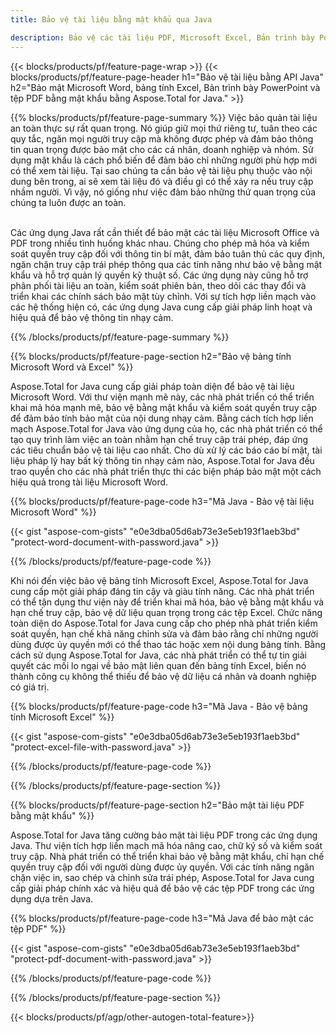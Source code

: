 ```yaml
---
title: Bảo vệ tài liệu bằng mật khẩu qua Java 

description: Bảo vệ các tài liệu PDF, Microsoft Excel, Bản trình bày PowerPoint và Word thông qua ứng dụng Java của bạn. Áp dụng mật khẩu một cách dễ dàng.
---
```


{{< blocks/products/pf/feature-page-wrap >}}
{{< blocks/products/pf/feature-page-header h1="Bảo vệ tài liệu bằng API Java" h2="Bảo mật Microsoft Word, bảng tính Excel, Bản trình bày PowerPoint và tệp PDF bằng mật khẩu bằng Aspose.Total for Java." >}}

{{% blocks/products/pf/feature-page-summary %}}
Việc bảo quản tài liệu an toàn thực sự rất quan trọng. Nó giúp giữ mọi thứ riêng tư, tuân theo các quy tắc, ngăn mọi người truy cập mà không được phép và đảm bảo thông tin quan trọng được bảo mật cho các cá nhân, doanh nghiệp và nhóm. Sử dụng mật khẩu là cách phổ biến để đảm bảo chỉ những người phù hợp mới có thể xem tài liệu. Tại sao chúng ta cần bảo vệ tài liệu phụ thuộc vào nội dung bên trong, ai sẽ xem tài liệu đó và điều gì có thể xảy ra nếu truy cập nhầm người. Vì vậy, nó giống như việc đảm bảo những thứ quan trọng của chúng ta luôn được an toàn. <br /><br />

Các ứng dụng Java rất cần thiết để bảo mật các tài liệu Microsoft Office và PDF trong nhiều tình huống khác nhau. Chúng cho phép mã hóa và kiểm soát quyền truy cập đối với thông tin bí mật, đảm bảo tuân thủ các quy định, ngăn chặn truy cập trái phép thông qua các tính năng như bảo vệ bằng mật khẩu và hỗ trợ quản lý quyền kỹ thuật số. Các ứng dụng này cũng hỗ trợ phân phối tài liệu an toàn, kiểm soát phiên bản, theo dõi các thay đổi và triển khai các chính sách bảo mật tùy chỉnh. Với sự tích hợp liền mạch vào các hệ thống hiện có, các ứng dụng Java cung cấp giải pháp linh hoạt và hiệu quả để bảo vệ thông tin nhạy cảm.

{{% /blocks/products/pf/feature-page-summary  %}}


{{% blocks/products/pf/feature-page-section  h2="Bảo vệ bảng tính Microsoft Word và Excel" %}}

Aspose.Total for Java cung cấp giải pháp toàn diện để bảo vệ tài liệu Microsoft Word. Với thư viện mạnh mẽ này, các nhà phát triển có thể triển khai mã hóa mạnh mẽ, bảo vệ bằng mật khẩu và kiểm soát quyền truy cập để đảm bảo tính bảo mật của nội dung nhạy cảm. Bằng cách tích hợp liền mạch Aspose.Total for Java vào ứng dụng của họ, các nhà phát triển có thể tạo quy trình làm việc an toàn nhằm hạn chế truy cập trái phép, đáp ứng các tiêu chuẩn bảo vệ tài liệu cao nhất. Cho dù xử lý các báo cáo bí mật, tài liệu pháp lý hay bất kỳ thông tin nhạy cảm nào, Aspose.Total for Java đều trao quyền cho các nhà phát triển thực thi các biện pháp bảo mật một cách hiệu quả trong tài liệu Microsoft Word. <br />

{{% blocks/products/pf/feature-page-code h3="Mã Java - Bảo vệ tài liệu Microsoft Word" %}}

{{< gist "aspose-com-gists" "e0e3dba05d6ab73e3e5eb193f1aeb3bd" "protect-word-document-with-password.java" >}}

{{% /blocks/products/pf/feature-page-code  %}}

Khi nói đến việc bảo vệ bảng tính Microsoft Excel, Aspose.Total for Java cung cấp một giải pháp đáng tin cậy và giàu tính năng. Các nhà phát triển có thể tận dụng thư viện này để triển khai mã hóa, bảo vệ bằng mật khẩu và hạn chế truy cập, bảo vệ dữ liệu quan trọng trong các tệp Excel. Chức năng toàn diện do Aspose.Total for Java cung cấp cho phép nhà phát triển kiểm soát quyền, hạn chế khả năng chỉnh sửa và đảm bảo rằng chỉ những người dùng được ủy quyền mới có thể thao tác hoặc xem nội dung bảng tính. Bằng cách sử dụng Aspose.Total for Java, các nhà phát triển có thể tự tin giải quyết các mối lo ngại về bảo mật liên quan đến bảng tính Excel, biến nó thành công cụ không thể thiếu để bảo vệ dữ liệu cá nhân và doanh nghiệp có giá trị.

{{% blocks/products/pf/feature-page-code h3="Mã Java - Bảo vệ bảng tính Microsoft Excel" %}}

{{< gist "aspose-com-gists" "e0e3dba05d6ab73e3e5eb193f1aeb3bd" "protect-excel-file-with-password.java" >}}

{{% /blocks/products/pf/feature-page-code  %}}

{{% /blocks/products/pf/feature-page-section %}}

{{% blocks/products/pf/feature-page-section  h2="Bảo mật tài liệu PDF bằng mật khẩu" %}}

Aspose.Total for Java tăng cường bảo mật tài liệu PDF trong các ứng dụng Java. Thư viện tích hợp liền mạch mã hóa nâng cao, chữ ký số và kiểm soát truy cập. Nhà phát triển có thể triển khai bảo vệ bằng mật khẩu, chỉ hạn chế quyền truy cập đối với người dùng được ủy quyền. Với các tính năng ngăn chặn việc in, sao chép và chỉnh sửa trái phép, Aspose.Total for Java cung cấp giải pháp chính xác và hiệu quả để bảo vệ các tệp PDF trong các ứng dụng dựa trên Java. <br />

{{% blocks/products/pf/feature-page-code h3="Mã Java để bảo mật các tệp PDF" %}}

{{< gist "aspose-com-gists" "e0e3dba05d6ab73e3e5eb193f1aeb3bd" "protect-pdf-document-with-password.java" >}}

{{% /blocks/products/pf/feature-page-code  %}}

{{% /blocks/products/pf/feature-page-section %}}

{{< blocks/products/pf/agp/other-autogen-total-feature>}}